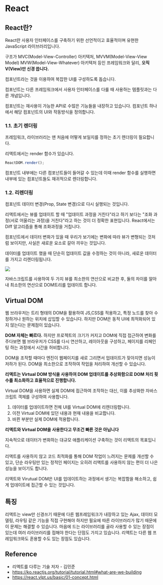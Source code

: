# React

## React란?

React란 사용자 인터페이스를 구축하기 위한 선언적이고 효율적이며 유현한 JavaScript 라이브러리입니다.

구조가 MVC(Model-View-Controller) 아키텍처, MVVM(Model-View-View Model) MVW(Model-View-Whatever) 아키텍처 등인 프레임워크와 달리, **오직 V(View)만 신경 씁니다.**

컴포넌트라는 것을 이용하여 복잡한 UI를 구성하도록 돕습니다.

컴포넌트는 다른 프레임워크에서 사용자 인터페이스를 다룰 때 사용하는 템플릿과는 다른 개념입니다.

컴포넌트는 재사용이 가능한 API로 수많은 기능들을 내장하고 있습니다.
컴포넌트 하나에서 해당 컴포넌트의 UI와 작동방식을 정의합니다.

### 1.1. 초기 렌더링

프레임워크, 라이브러리는 맨 처음에 어떻게 보일지를 정하는 초기 렌더링이 필요합니다.

리액트에서는 render 함수가 있습니다.

```js
ReactDOM.render();
```

컴포넌트 내부에는 다른 컴포넌트들이 들어갈 수 있는데 이때 render 함수를 실행하면 내부에 있는 컴포넌트들도 재귀적으로 렌더링합니다.

### 1.2. 리렌더링

컴포넌트 데이터 변경(Prop, State 변경)으로 다시 실행되는 것입니다.

리액트에서는 뷰를 업데이트 할 때 "업데이트 과정을 거친다"라고 하기 보다는 "조화 과정(서로 어울리는 과정)을 거친다"라고 하는 것이 더 정확한 표현입니다. React에서는 Diff 알고리즘을 통해 조화과정을 거칩니다.

컴포넌트에서 데이터 변화가 있을 때 우리가 보기에는 변화에 따라 뷰가 변형되는 것처럼 보이지만, 사실은 새로운 요소로 갈아 끼우는 것입니다.

데이터를 업데이트 했을 때 단순히 업데이트 값을 수정하는 것이 아니라, 새로운 데이터를 가지고 리렌더링됩니다.

![](https://media.vlpt.us/images/white-jang/post/7d1dccc6-f59c-4778-844e-377e3d57366f/image.png)

자바스크립트를 사용하여 두 가지 뷰를 최소한의 연산으로 비교한 후, 둘의 차이를 알아내 최소한의 연산으로 DOM트리를 업데이트 합니다.

## Virtual DOM

웹 브라우저는 트리 형태의 DOM을 활용하여 JS,CSS를 적용하고, 특정 노드를 찾아 수정하거나 원하는 위치에 삽입할 수 있습니다. 하지만 DOM은 동적 UI에 최적화되어 있지 않는다는 문제점이 있습니다.

**DOM 자체는 빠르다.** 하지만 프로젝트의 크기가 커지고 DOM에 직접 접근하여 변화를 주다보면 웹 브라우저가 CSS를 다시 연산하고, 레이아웃을 구성하고, 페이지를 리페인팅 하는 과정에서 시간을 허비합니다.

DOM을 조작할 때마다 엔진이 웹페이지를 새로 그리면서 업데이트가 잦아지면 성능이 저하가 된다. DOM을 최소한으로 조작하여 작업을 처리하여 개선할 수 있습니다.

**리액트는 Virtual DOM 방식을 사용하여 DOM 업데이트를 추상화함으로 DOM 처리 횟수를 최소화하고 효율적으로 진행합니다.**

Virtual DOM을 사용하면 실제 DOM에 접근하여 조작하는 대신, 이를 추상화한 자바스크립트 객체를 구성하여 사용합니다.

1. 데이터를 업데이트하면 전체 UI를 Virtual DOM에 리렌더링합니다.
2. 이전 Virtual DOM에 있던 내용과 현재 내용을 비교합니다.
3. 바뀐 부분만 실제 DOM에 적용합니다.

**리액트와 Virtual DOM을 사용한다고 무조건 빠른 것은 아닙니다**

지속적으로 데이터가 변화하는 대규모 애플리케이션 구축하는 것이 리액트의 목표입니다.

리액트를 사용하지 않고 코드 최적화를 통해 DOM 작업이 느려지는 문제를 개선할 수 있고, 단순 라우팅만 있는 정적인 페이지는 오히려 리액트를 사용하지 않는 편이 더 나은 성능을 보이기도 합니다.

리액트와 Virutual DOM은 UI를 업데이트하는 과정에서 생기는 복잡함을 해소하고, 쉽게 업데이트에 접근할 수 있는 것입니다.

## 특징

리액트는 view만 신경쓰기 때문에 다른 웹프레임워크가 내장하고 있는 Ajax, 데이터 모델링, 라우팅 같은 기능을 직접 구현해야 하지만 필요에 따른 라이브러리가 많기 때문에 이 문제는 해결할 수 있습니다. 마음에 드는 라이브러리를 골라 사용할 수 있는 장점이 있는데 여러 라이브러리를 접해야 한다는 단점도 가지고 있습니다.
리액트는 다른 웹 프레임워크와도 혼용할 수도 있는 장점도 있습니다.

## Reference

- 리액트를 다루는 기술 저자 - 김민준
- https://ko.reactjs.org/tutorial/tutorial.html#what-are-we-building
- https://react.vlpt.us/basic/01-concept.html
